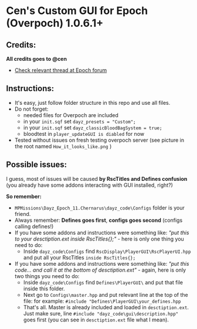 # Cen's Custom GUI for Epoch (Overpoch) 1.0.6.1+

## Credits:

**All credits goes to @cen**

+ [Check relevant thread at Epoch forum][thread]

## Instructions:

+ It's easy, just follow folder structure in this repo and use all files.
+ Do not forget:
  + needed files for Overpoch are included
  + in your `init.sqf` set `dayz_presets = "Custom";`
  + in your `init.sqf` set `dayz_classicBloodBagSystem = true;`
  + bloodtest in `player_updateGUI is diabled` for now
+ Tested without issues on fresh testing overpoch server (see picture in the root named `How_it_looks_like.png` )

## Possible issues:

I guess, most of issues will be caused **by RscTitles and Defines confusion** (you already have some addons interacting with GUI installed, right?)

**So remember:**

+ `MPMissions\Dayz_Epoch_11.Chernarus\dayz_code\Configs` folder is your friend.
+ Always remember: **Defines goes first**, **configs goes second** (configs calling defines!)
+ If you have some addons and instructions were something like: _"put this to your desctiption.ext inside RscTitles{};"_ - here is only one thing you need to do:
  + Inside `dayz_code\Configs` find `RscDisplay\PlayerGUI\RscPlayerUI.hpp` and put all your RscTitles `inside RscTitles{};`
+ If you have some addons and instructions were something like: _"put this code... and call it at the bottom of desctiption.ext"_ - again, here is only two things you need to do:
  + Inside `dayz_code\Configs` find `Defines\PlayerGUI\` and put that file inside this folder.
  + Next go to `Configs\master.hpp` and put relevant line at the top of the file: for example: `#include "Defines\PlayerGUI\your_defines.hpp`
  + That's all. Master is already included and loaded in `desctiption.ext`. Just make sure, line `#include "dayz_code\gui\description.hpp"` goes first (you can see in `desctiption.ext` file what I mean).

[thread]: https://epochmod.com/forum/topic/16448-release-cens-custom-gui-for-epochoverpoch/ "Go to source"
